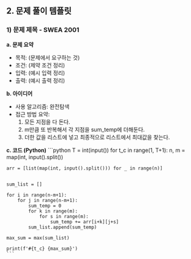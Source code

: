 ## 2. 문제 풀이 템플릿
  ### 1) 문제 제목 - SWEA 2001
  **a. 문제 요약**
  + 목적: (문제에서 요구하는 것)
  + 조건: (제약 조건 정리)
  + 입력: (예시 입력 정리)
  + 출력: (예시 출력 정리)
      
  **b. 아이디어**
  + 사용 알고리즘: 완전탐색
  + 접근 방법 요약:
      1. 모든 지점을 다 돈다.
      2. m만큼 또 반복해서 각 지점을 sum_temp에 더해둔다.
      3. 더한 값을 리스트에 넣고 최종적으로 리스트에서 최대값을 찾는다.
 
  **c. 코드 (Python)**
    ```python
    T = int(input())
    for t_c in range(1, T+1):
    n, m = map(int, input().split())

    arr = [list(map(int, input().split())) for _ in range(n)]


    sum_list = []

    for i in range(n-m+1):
        for j in range(n-m+1):
            sum_temp = 0
            for k in range(m):
                for s in range(m):
                    sum_temp += arr[i+k][j+s]
            sum_list.append(sum_temp)

    max_sum = max(sum_list)

    print(f'#{t_c} {max_sum}')
    ```